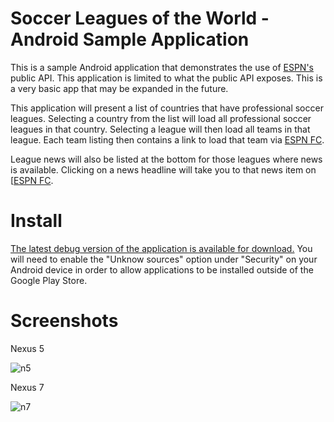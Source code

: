 Soccer Leagues of the World - Android Sample Application
============

This is a sample Android application that demonstrates the use of [ESPN's](http://developer.espn.com) public API. This application is limited to what the public API exposes. This is a very basic app that may be expanded
in the future.

This application will present a list of countries that have professional soccer leagues. Selecting a country from the list will load all professional soccer leagues in that country. Selecting a league will then load all
teams in that league. Each team listing then contains a link to load that team via [ESPN FC](http://www.espnfc.com/).

League news will also be listed at the bottom for those leagues where news is available. Clicking on a news headline will take you to that news item on [[ESPN FC](http://www.espnfc.com/).


Install
============
[The latest debug version of the application is available for download.](https://github.com/toddtarbox/slotw/blob/master/app-debug.apk)
You will need to enable the "Unknow sources" option under "Security" on your Android device
in order to allow applications to be installed outside of the Google Play Store.

Screenshots
============

Nexus 5

![n5](http://content.screencast.com/users/ttarbox/folders/Jing/media/8434f629-2dc6-4de6-85be-62152c455937/00000004.png)

Nexus 7

![n7](http://content.screencast.com/users/ttarbox/folders/Jing/media/c92bf1ce-22bb-4686-82bd-b9455e008d76/00000005.png)
